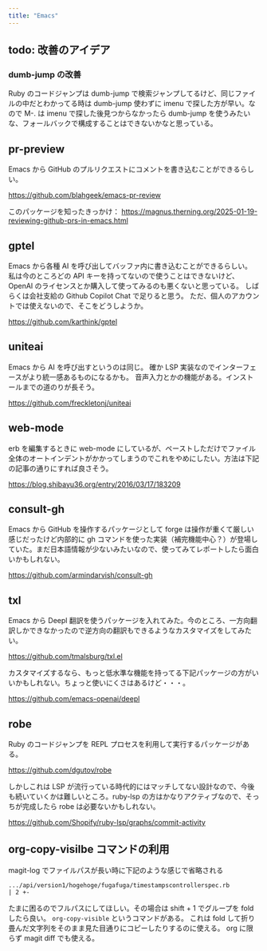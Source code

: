 ```yaml
---
title: "Emacs"
---
```


## todo: 改善のアイデア

### dumb-jump の改善

Ruby のコードジャンプは dumb-jump で検索ジャンプしてるけど、同じファイルの中だとわかってる時は dumb-jump 使わずに imenu で探した方が早い。なので M-. は imenu で探した後見つからなかったら dumb-jump を使うみたいな、フォールバックで構成することはできないかなと思っている。

## pr-preview

Emacs から GitHub のプルリクエストにコメントを書き込むことができるらしい。

https://github.com/blahgeek/emacs-pr-review

このパッケージを知ったきっかけ： https://magnus.therning.org/2025-01-19-reviewing-github-prs-in-emacs.html

## gptel

Emacs から各種 AI を呼び出してバッファ内に書き込むことができるらしい。
私は今のところどの API キーを持ってないので使うことはできないけど、
OpenAI のライセンスとか購入して使ってみるのも悪くないと思っている。
しばらくは会社支給の Github Copilot Chat で足りると思う。
ただ、個人のアカウントでは使えないので、そこをどうしようか。

https://github.com/karthink/gptel

## uniteai

Emacs から AI を呼び出すというのは同じ。
確か LSP 実装なのでインターフェースがより統一感あるものになるかも。
音声入力とかの機能がある。インストールまでの道のりが長そう。

https://github.com/freckletonj/uniteai

## web-mode

erb を編集するときに web-mode にしているが、ペーストしただけでファイル全体のオートインデントがかかってしまうのでこれをやめにしたい。方法は下記の記事の通りにすれば良さそう。

https://blog.shibayu36.org/entry/2016/03/17/183209

## consult-gh

Emacs から GitHub を操作するパッケージとして forge は操作が重くて厳しい感じだったけど内部的に gh コマンドを使った実装（補完機能中心？）が登場していた。まだ日本語情報が少ないみたいなので、使ってみてレポートしたら面白いかもしれない。

https://github.com/armindarvish/consult-gh

## txl

Emacs から Deepl 翻訳を使うパッケージを入れてみた。今のところ、一方向翻訳しかできなかったので逆方向の翻訳もできるようなカスタマイズをしてみたい。

https://github.com/tmalsburg/txl.el

カスタマイズするなら、もっと低水準な機能を持ってる下記パッケージの方がいいかもしれない。ちょっと使いにくさはあるけど・・・。

https://github.com/emacs-openai/deepl

## robe

Ruby のコードジャンプを REPL プロセスを利用して実行するパッケージがある。

https://github.com/dgutov/robe

しかしこれは LSP が流行っている時代的にはマッチしてない設計なので、今後も続いていくかは難しいところ。ruby-lsp の方はかなりアクティブなので、そっちが完成したら robe は必要ないかもしれない。

https://github.com/Shopify/ruby-lsp/graphs/commit-activity

## org-copy-visilbe コマンドの利用

magit-log でファイルパスが長い時に下記のような感じで省略される

```
.../api/version1/hogehoge/fugafuga/timestampscontrollerspec.rb         | 2 +-
```

たまに困るのでフルパスにしてほしい。その場合は shift + 1 でグループを fold したら良い。
`org-copy-visible` というコマンドがある。
これは fold して折り畳んだ文字列をそのまま見た目通りにコピーしたりするのに使える。
org に限らず magit diff でも使える。
